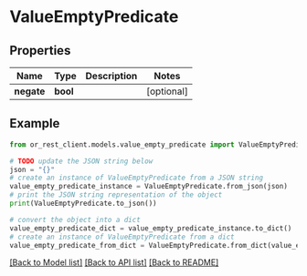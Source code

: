 # ValueEmptyPredicate


## Properties

Name | Type | Description | Notes
------------ | ------------- | ------------- | -------------
**negate** | **bool** |  | [optional] 

## Example

```python
from or_rest_client.models.value_empty_predicate import ValueEmptyPredicate

# TODO update the JSON string below
json = "{}"
# create an instance of ValueEmptyPredicate from a JSON string
value_empty_predicate_instance = ValueEmptyPredicate.from_json(json)
# print the JSON string representation of the object
print(ValueEmptyPredicate.to_json())

# convert the object into a dict
value_empty_predicate_dict = value_empty_predicate_instance.to_dict()
# create an instance of ValueEmptyPredicate from a dict
value_empty_predicate_from_dict = ValueEmptyPredicate.from_dict(value_empty_predicate_dict)
```
[[Back to Model list]](../README.md#documentation-for-models) [[Back to API list]](../README.md#documentation-for-api-endpoints) [[Back to README]](../README.md)



